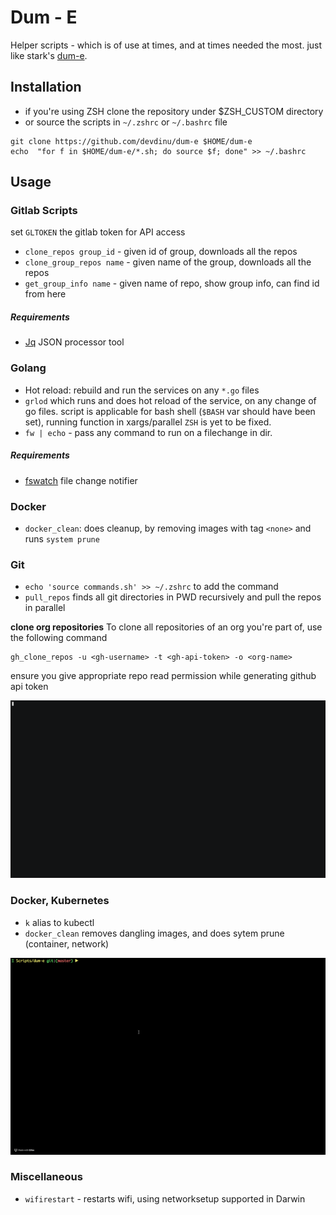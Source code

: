 # Dum - E
Helper scripts - which is of use at times, and at times needed the most. just like stark's [dum-e](http://ironman.wikia.com/wiki/Dum-E_and_U).


## Installation
- if you're using ZSH clone the repository under $ZSH_CUSTOM directory
- or source the scripts in `~/.zshrc` or `~/.bashrc` file
```
git clone https://github.com/devdinu/dum-e $HOME/dum-e
echo  "for f in $HOME/dum-e/*.sh; do source $f; done" >> ~/.bashrc
```

## Usage

### Gitlab Scripts
set `GLTOKEN` the gitlab token for API access
- `clone_repos group_id`  - given id of group, downloads all the repos
- `clone_group_repos name` - given name of the group, downloads all the repos
- `get_group_info name` - given name of repo, show group info, can find id from here

##### Requirements
* [Jq](https://stedolan.github.io/jq/) JSON processor tool

### Golang
- Hot reload: rebuild and run the services on any `*.go` files
- `grlod` which runs and does hot reload of the service, on any change of go files. script is applicable for bash shell (`$BASH` var should have been set),
running function in xargs/parallel `ZSH` is yet to be fixed.
- `fw | echo` - pass any command to run on a filechange in dir.

##### Requirements
* [fswatch](https://github.com/emcrisostomo/fswatch)  file change notifier

### Docker
- `docker_clean`: does cleanup, by removing images with tag `<none>` and runs `system prune` 

### Git
- `echo 'source commands.sh' >> ~/.zshrc` to add the command
- `pull_repos` finds all git directories in PWD recursively and pull the repos in parallel

**clone org repositories**
To clone all repositories of an org you're part of, use the following command
```
gh_clone_repos -u <gh-username> -t <gh-api-token> -o <org-name>
```
ensure you give appropriate repo read permission while generating github api token

![pull_repos](./screenrec/pull_repos.gif)

### Docker, Kubernetes
- `k` alias to kubectl
- `docker_clean` removes dangling images, and does sytem prune (container, network)

![docker_clean](./screenrec/docker_clean.gif)

### Miscellaneous
- `wifirestart` - restarts wifi, using networksetup supported in Darwin
